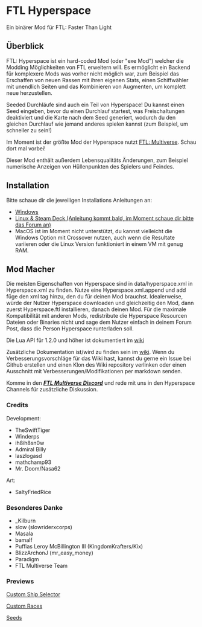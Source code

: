 # FTL Hyperspace

Ein binärer Mod für FTL: Faster Than Light

## Überblick

FTL: Hyperspace ist ein hard-coded Mod (oder "exe Mod") welcher die Modding Möglichkeiten von FTL erweitern will.
Es ermöglicht ein Backend für komplexere Mods was vorher nicht möglich war, zum Beispiel das Erschaffen von neuen Rassen mit ihren eigenen Stats, einen Schiffwähler mit unendlich Seiten und das Kombinieren von Augmenten, um komplett neue herzustellen.

Seeded Durchläufe sind auch ein Teil von Hyperspace! Du kannst einen Seed eingeben, bevor du einen Durchlauf startest, was Freischaltungen deaktiviert und die Karte nach dem Seed generiert, wodurch du den gleichen Durchlauf wie jemand anderes spielen kannst (zum Beispiel, um schneller zu sein!)

Im Moment ist der größte Mod der Hyperspace nutzt [FTL: Multiverse](https://subsetgames.com/forum/viewtopic.php?f=11&t=35332). Schau dort mal vorbei!

Dieser Mod enthält außerdem Lebensqualitäts Änderungen, zum Beispiel numerische Anzeigen von Hüllenpunkten des Spielers und Feindes.

## Installation

Bitte schaue dir die jeweiligen Installations Anleitungen an:
- [Windows](install-guides/windows/index.html)
- [Linux & Steam Deck (Anleitung kommt bald, im Moment schaue dir bitte das Forum an)](https://subsetgames.com/forum/viewtopic.php?f=11&t=35095)
- MacOS ist im Moment nicht unterstützt, du kannst vielleicht die Windows Option mit Crossover nutzen, auch wenn die Resultate variieren oder die Linux Version funktioniert in einem VM mit genug RAM.

## Mod Macher

Die meisten Eigenschaften von Hyperspace sind in data/hyperspace.xml in Hyperspace.xml zu finden.
Nutze eine Hyperspace.xml.append und add füge den xml tag hinzu, den du für deinen Mod brauchst.
Idealerweise, würde der Nutzer Hyperspace downloaden und gleichzeitig den Mod, dann zuerst Hyperspace.ftl installieren, danach deinen Mod.
Für die maximale Kompatibilität mit anderen Mods, redistribute die Hyperspace Resourcen Dateien oder Binaries nicht und sage dem Nutzer einfach in deinem Forum Post, dass die Person Hyperspace runterladen soll.

Die Lua API für 1.2.0 und höher ist dokumentiert im [wiki](https://github.com/FTL-Hyperspace/FTL-Hyperspace/wiki)

Zusätzliche Dokumentation ist/wird zu finden sein im [wiki](https://github.com/FTL-Hyperspace/FTL-Hyperspace/wiki).
Wenn du Verbesserungsvorschläge für das Wiki hast, kannst du gerne ein Issue bei Github erstellen und einen Klon des Wiki repository verlinken oder einen Ausschnitt mit Verbesserungen/Modifikationen per markdown senden.

Komme in den [***FTL Multiverse Discord***](https://discord.gg/hhs5ecx) und rede mit uns in den Hyperspace Channels für zusätzliche Diskussion.

### Credits

Development:
- TheSwiftTiger
- Winderps
- ih8ih8sn0w
- Admiral Billy
- laszlogasd
- mathchamp93
- Mr. Doom/Nasa62

Art:
- SaltyFriedRice

### Besonderes Danke

- \_Kilburn
- slow (slowriderxcorps)
- Masala
- bamalf
- Puffias Leroy McBillington III (KingdomKrafters/Kix)
- BlizzArchonJ (mr_easy_money)
- Paradigm
- FTL Multiverse Team

### Previews

[Custom Ship Selector](https://gfycat.com/academicgargantuanbug)

[Custom Races](https://gfycat.com/handmadeflimsyarizonaalligatorlizard)

[Seeds](https://gfycat.com/favoritesickbarnswallow)
